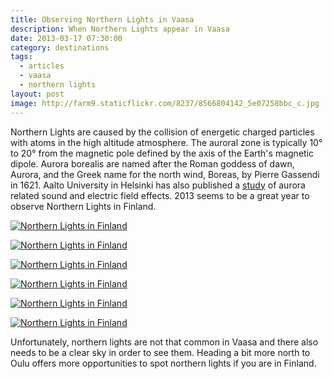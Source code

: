 ```yaml
---
title: Observing Northern Lights in Vaasa
description: When Northern Lights appear in Vaasa
date: 2013-03-17 07:30:00
category: destinations
tags:
  - articles
  - vaasa
  - northern lights
layout: post
image: http://farm9.staticflickr.com/8237/8566804142_5e07258bbc_c.jpg
---
```

Northern Lights are caused by the collision of energetic charged particles with atoms in the high altitude atmosphere. The auroral zone is typically 10&#176; to 20&#176; from the magnetic pole defined by the axis of the Earth's magnetic dipole. Aurora borealis are named after the Roman goddess of dawn, Aurora, and the Greek name for the north wind, Boreas, by Pierre Gassendi in 1621. Aalto University in Helsinki has also published a [study][1] of aurora related sound and electric field effects. 2013 seems to be a great year to observe Northern Lights in Finland.

<amp-img src="http://farm9.staticflickr.com/8237/8566804142_5e07258bbc_c.jpg" width="800" height="445" alt="Observing Northern Lights in Vaasa" layout="responsive"></amp-img>

<!--more-->

[![Northern Lights in Finland][image-2]][3]

[![Northern Lights in Finland][image-3]][4]

[![Northern Lights in Finland][image-4]][5]

[![Northern Lights in Finland][image-5]][6]

[![Northern Lights in Finland][image-6]][7]

[![Northern Lights in Finland][image-7]][8]

Unfortunately, northern lights are not that common in Vaasa and there also needs to be a clear sky in order to see them. Heading a bit more north to Oulu offers more opportunities to spot northern lights if you are in Finland.


[1]:	https://aaltodoc.aalto.fi/handle/123456789/979
[2]:	http://www.flickr.com/photos/90204224@N07/8566804142/
[3]:	http://www.flickr.com/photos/90204224@N07/8565707339/
[4]:	http://www.flickr.com/photos/90204224@N07/8565706939/
[5]:	http://www.flickr.com/photos/90204224@N07/8566802836/
[6]:	http://www.flickr.com/photos/90204224@N07/8566803036/
[7]:	http://www.flickr.com/photos/90204224@N07/8566801716/
[8]:	http://www.flickr.com/photos/90204224@N07/8565706103/

[image-1]:	http://farm9.staticflickr.com/8237/8566804142_5e07258bbc_c.jpg "Northern Lights Aurora Borealis in Vaasa - Arctic Circle"
[image-2]:	http://farm9.staticflickr.com/8519/8565707339_4de34afb4d_c.jpg "Northern Lights Aurora Borealis in Vaasa - Arctic Circle"
[image-3]:	http://farm9.staticflickr.com/8389/8565706939_4317cf8668_c.jpg "Northern Lights Aurora Borealis in Vaasa - Arctic Circle"
[image-4]:	http://farm9.staticflickr.com/8246/8566802836_723f4d4fef_c.jpg "Northern Lights Aurora Borealis in Vaasa - Arctic Circle"
[image-5]:	http://farm9.staticflickr.com/8377/8566803036_b30f4a6acb_c.jpg "Northern Lights Aurora Borealis in Vaasa - Arctic Circle"
[image-6]:	http://farm9.staticflickr.com/8385/8566801716_307caa97ac_c.jpg "Northern Lights Aurora Borealis in Vaasa - Arctic Circle"
[image-7]:	http://farm9.staticflickr.com/8241/8565706103_4dc9a82004_c.jpg "Northern Lights Aurora Borealis in Vaasa - Arctic Circle"
